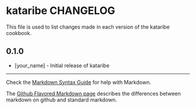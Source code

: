 # kataribe CHANGELOG

This file is used to list changes made in each version of the kataribe cookbook.

## 0.1.0
- [your_name] - Initial release of kataribe

- - -
Check the [Markdown Syntax Guide](http://daringfireball.net/projects/markdown/syntax) for help with Markdown.

The [Github Flavored Markdown page](http://github.github.com/github-flavored-markdown/) describes the differences between markdown on github and standard markdown.
